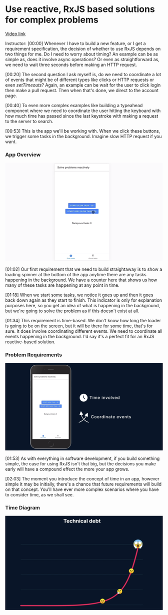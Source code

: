 # Use reactive, RxJS based solutions for complex problems

[Video link](https://www.egghead.io/lessons/egghead-use-reactive-rxjs-based-solutions-for-complex-problems)

Instructor: [00:00] Whenever I have to build a new feature, or I get a requirement specification, the decision of whether to use RxJS depends on two things for me. Do I need to worry about timing? An example can be as simple as, does it involve async operations? Or even as straightforward as, we need to wait three seconds before making an HTTP request.

[00:20] The second question I ask myself is, do we need to coordinate a lot of events that might be of different types like clicks or HTTP requests or even *setTimeouts*? Again, an example can be wait for the user to click login then make a pull request. Then when that's done, we direct to the account page.

[00:40] To even more complex examples like building a typeahead component where we need to coordinate the user hitting the keyboard with how much time has passed since the last keystroke with making a request to the server to search.

[00:53] This is the app we'll be working with. When we click these buttons, we trigger some tasks in the background. Imagine slow HTTP request if you want.

### App Overview
![App Overview](../images/egghead-use-reactive-rxjs-based-solutions-for-complex-problems-app-overview.png)

[01:02] Our first requirement that we need to build straightaway is to show a loading spinner at the bottom of the app anytime there are any tasks happening in the background. We have a counter here that shows us how many of these tasks are happening at any point in time.

[01:18] When we start some tasks, we notice it goes up and then it goes back down again as they start to finish. This indicator is only for explanation purposes here, so you get an idea of what is happening in the background, but we're going to solve the problem as if this doesn't exist at all.

[01:34] This requirement is time-based. We don't know how long the loader is going to be on the screen, but it will be there for some time, that's for sure. It does involve coordinating different events. We need to coordinate all events happening in the background. I'd say it's a perfect fit for an RxJS reactive-based solution.

### Problem Requirements
![Problem Requirements](../images/egghead-use-reactive-rxjs-based-solutions-for-complex-problems-problem-requirements.png)

[01:53] As with everything in software development, if you build something simple, the case for using RxJS isn't that big, but the decisions you make early will have a compound effect the more your app grows.

[02:03] The moment you introduce the concept of time in an app, however simple it may be initially, there's a chance that future requirements will build on that concept. You'll have ever more complex scenarios where you have to consider time, as we shall see.

### Time Diagram
![Time Diagram](../images/egghead-use-reactive-rxjs-based-solutions-for-complex-problems-time-diagram.png)
